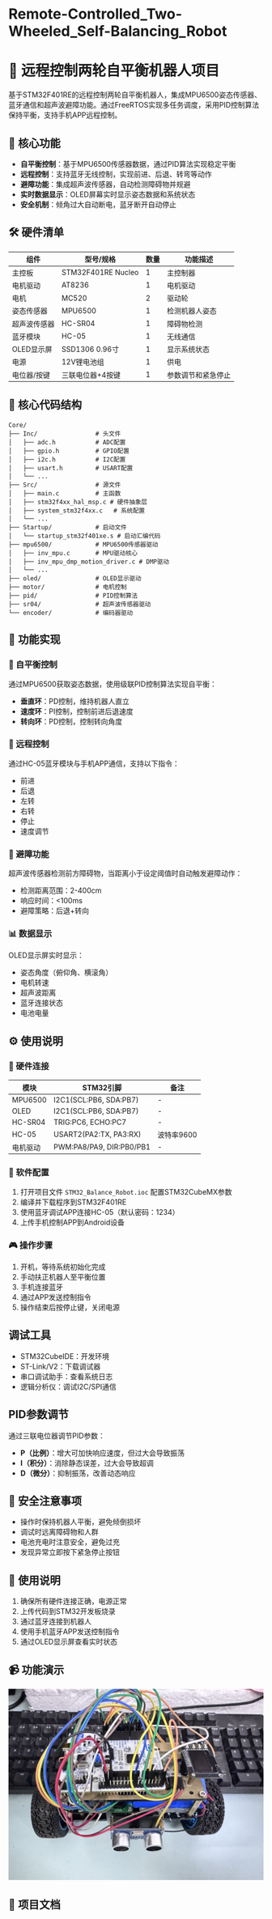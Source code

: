 # Remote-Controlled_Two-Wheeled_Self-Balancing_Robot

# 🤖 远程控制两轮自平衡机器人项目

基于STM32F401RE的远程控制两轮自平衡机器人，集成MPU6500姿态传感器、蓝牙通信和超声波避障功能。通过FreeRTOS实现多任务调度，采用PID控制算法保持平衡，支持手机APP远程控制。

## 🚀 核心功能

- **自平衡控制**：基于MPU6500传感器数据，通过PID算法实现稳定平衡
- **远程控制**：支持蓝牙无线控制，实现前进、后退、转弯等动作
- **避障功能**：集成超声波传感器，自动检测障碍物并规避
- **实时数据显示**：OLED屏幕实时显示姿态数据和系统状态
- **安全机制**：倾角过大自动断电，蓝牙断开自动停止

## 🛠️ 硬件清单

| 组件              | 型号/规格               | 数量 | 功能描述                  |
|-------------------|-------------------------|------|---------------------------|
| 主控板            | STM32F401RE Nucleo      | 1    | 主控制器                  |
| 电机驱动          | AT8236                  | 1    | 电机驱动                  |
| 电机              | MC520                   | 2    | 驱动轮                    |
| 姿态传感器        | MPU6500                 | 1    | 检测机器人姿态            |
| 超声波传感器      | HC-SR04                 | 1    | 障碍物检测                |
| 蓝牙模块          | HC-05                   | 1    | 无线通信                  |
| OLED显示屏        | SSD1306 0.96寸          | 1    | 显示系统状态              |
| 电源              | 12V锂电池组             | 1    | 供电                      |
| 电位器/按键       | 三联电位器+4按键        | 1    | 参数调节和紧急停止        |

## 📁 核心代码结构

```
Core/
├── Inc/                # 头文件
│   ├── adc.h           # ADC配置
│   ├── gpio.h          # GPIO配置
│   ├── i2c.h           # I2C配置
│   ├── usart.h         # USART配置
│   └── ...
├── Src/                # 源文件
│   ├── main.c          # 主函数
│   ├── stm32f4xx_hal_msp.c # 硬件抽象层
│   ├── system_stm32f4xx.c   # 系统配置
│   └── ...
├── Startup/            # 启动文件
│   └── startup_stm32f401xe.s # 启动汇编代码
├── mpu6500/            # MPU6500传感器驱动
│   ├── inv_mpu.c       # MPU驱动核心
│   ├── inv_mpu_dmp_motion_driver.c # DMP驱动
│   └── ...
├── oled/               # OLED显示驱动
├── motor/              # 电机控制
├── pid/                # PID控制算法
├── sr04/               # 超声波传感器驱动
└── encoder/            # 编码器驱动
```

## 🚀 功能实现

### 🔄 自平衡控制
通过MPU6500获取姿态数据，使用级联PID控制算法实现自平衡：
- **垂直环**：PD控制，维持机器人直立
- **速度环**：PI控制，控制前进后退速度
- **转向环**：PD控制，控制转向角度

### 📱 远程控制
通过HC-05蓝牙模块与手机APP通信，支持以下指令：
- 前进
- 后退
- 左转
- 右转
- 停止
- 速度调节

### 🚧 避障功能
超声波传感器检测前方障碍物，当距离小于设定阈值时自动触发避障动作：
- 检测距离范围：2-400cm
- 响应时间：<100ms
- 避障策略：后退+转向

### 📊 数据显示
OLED显示屏实时显示：
- 姿态角度（俯仰角、横滚角）
- 电机转速
- 超声波距离
- 蓝牙连接状态
- 电池电量

## ⚙️ 使用说明

### 🔌 硬件连接
| 模块        | STM32引脚    | 备注                |
|-------------|--------------|---------------------|
| MPU6500     | I2C1(SCL:PB6, SDA:PB7) | -                   |
| OLED        | I2C1(SCL:PB6, SDA:PB7) | -                   |
| HC-SR04     | TRIG:PC6, ECHO:PC7      | -                   |
| HC-05       | USART2(PA2:TX, PA3:RX)  | 波特率9600          |
| 电机驱动    | PWM:PA8/PA9, DIR:PB0/PB1| -                   |

### 📝 软件配置
1. 打开项目文件 `STM32_Balance_Robot.ioc` 配置STM32CubeMX参数
2. 编译并下载程序到STM32F401RE
3. 使用蓝牙调试APP连接HC-05（默认密码：1234）
4. 上传手机控制APP到Android设备

### 🎮 操作步骤
1. 开机，等待系统初始化完成
2. 手动扶正机器人至平衡位置
3. 手机连接蓝牙
4. 通过APP发送控制指令
5. 操作结束后按停止键，关闭电源

## 调试工具
- STM32CubeIDE：开发环境
- ST-Link/V2：下载调试器
- 串口调试助手：查看系统日志
- 逻辑分析仪：调试I2C/SPI通信

## PID参数调节
通过三联电位器调节PID参数：
- **P（比例）**：增大可加快响应速度，但过大会导致振荡
- **I（积分）**：消除静态误差，过大会导致超调
- **D（微分）**：抑制振荡，改善动态响应

## 🚨 安全注意事项
- 操作时保持机器人平衡，避免倾倒损坏
- 调试时远离障碍物和人群
- 电池充电时注意安全，避免过充
- 发现异常立即按下紧急停止按钮


## 📝 使用说明
1. 确保所有硬件连接正确，电源正常
2. 上传代码到STM32开发板烧录
3. 通过蓝牙连接到机器人
4. 使用手机蓝牙APP发送控制指令
5. 通过OLED显示屏查看实时状态

## 📹 功能演示

![图](IMG_2643.JPG)
## 📄 项目文档


